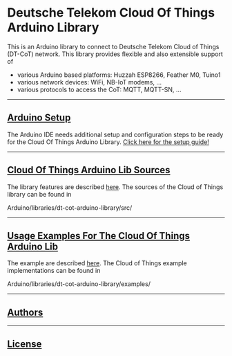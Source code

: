 # Deutsche Telekom Cloud Of Things Arduino Library

This is an Arduino library to connect to Deutsche Telekom Cloud of Things (DT-CoT) 
network. This library provides flexible and also extensible support of 
* various Arduino based platforms: Huzzah ESP8266, Feather M0, Tuino1
* various network devices: WiFi, NB-IoT modems, ...
* various protocols to access the CoT: MQTT, MQTT-SN, ...

-------------------------------------------------------------------------------
## [Arduino Setup](./arduino_setup.md)
The Arduino IDE needs additional setup and configuration steps to be ready for 
the Cloud Of Things Arduino Library. [Click here for the setup guide!](./arduino_setup.md)

-------------------------------------------------------------------------------
## [Cloud Of Things Arduino Lib Sources](src/readme.md)
The library features are described [here](src/readme.md). The sources of the Cloud of Things library can be found in 

Arduino/libraries/dt-cot-arduino-library/src/

-------------------------------------------------------------------------------
## [Usage Examples For The Cloud Of Things Arduino Lib](examples/readme.md)
The example are described [here](examples/readme.md). The Cloud of Things example implementations can be found in 

Arduino/libraries/dt-cot-arduino-library/examples/

-------------------------------------------------------------------------------
## [Authors](./AUTHORS.md)

-------------------------------------------------------------------------------
## [License](./License.md)
